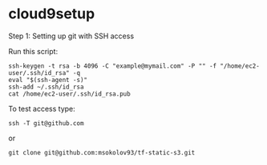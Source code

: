 # cloud9setup

Step 1: Setting up git with SSH access

Run this script:

```
ssh-keygen -t rsa -b 4096 -C "example@mymail.com" -P "" -f "/home/ec2-user/.ssh/id_rsa" -q  
eval "$(ssh-agent -s)"
ssh-add ~/.ssh/id_rsa
cat /home/ec2-user/.ssh/id_rsa.pub
```

To test access type:

```
ssh -T git@github.com
```
or
```
git clone git@github.com:msokolov93/tf-static-s3.git
```

